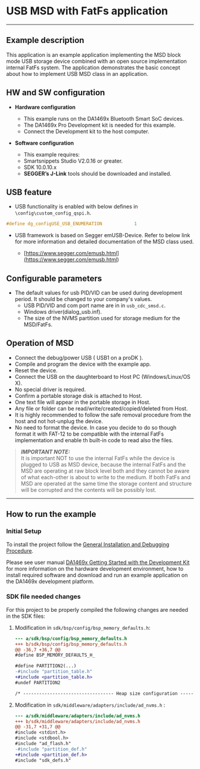 # USB MSD with FatFs application
---

## Example description
This application is an example application implementing the MSD block mode USB storage 
device combined with an open source implementation internal FatFs system.
The application demonstrates the basic concept about how to implement USB MSD 
class in an application.

## HW and SW configuration

* **Hardware configuration**

	- This example runs on the DA1469x Bluetooth Smart SoC devices.
	- The DA1469x Pro Development kit is needed for this example.
	- Connect the Development kit to the host computer.

* **Software configuration**
  - This example requires:
  - Smartsnippets Studio V2.0.16 or greater.
  - SDK 10.0.10.x
  - **SEGGER’s J-Link** tools should be downloaded and installed.

## USB feature
- USB functionality is enabled with below defines in ``\config\custom_config_qspi.h``.

```c
#define dg_configUSE_USB_ENUMERATION            1
```
- USB framework is based on Segger emUSB-Device. Refer to below link for more 
  information and detailed documentation of the MSD class used.

  -  [https://www.segger.com/emusb.html](<https://www.segger.com/emusb.html>)

## Configurable parameters
- The default values for usb PID/VID can be used during development period. 
  It should be changed to your company's values.
	- USB PID/VID and com port name are in in ``usb_cdc_smsd.c``.
	- Windows driver(dialog_usb.inf).
    - The size of the NVMS partition used for storage medium for the MSD/FatFs.

## Operation of MSD
- Connect the debug/power USB ( USB1 on a proDK ).
- Compile and program the device with the example app.
- Reset the device.
- Connect the USB on the daughterboard to Host PC (Windows/Linux/OS X).
- No special driver is required.
- Confirm a portable storage disk is attached to Host.
- One text file will appear in the portable storage in Host.
- Any file or folder can be read/write/created/copied/deleted from Host.
- It is highly recommended to follow the safe removal procedure from the host 
  and not hot-unplug the device.
- No need to format the device. In case you decide to do so though format it 
  with FAT-12 to be compatible with the internal FatFs implementation and 
  enable th built-in code to read also the files.
  
> **_IMPORTANT NOTE:_**  
    It is important NOT to use the internal FatFs while the device is plugged to 
    USB as MSD device, because the internal FatFs and the MSD are operating at 
    raw block level both and they cannot be aware of what each-other is about to 
    write to the medium. 
    If both FatFs and MSD are operated at the same time the storage content and 
    structure will be corrupted and the contents will be possibly lost.
---


## How to run the example

### Initial Setup

To install the project follow the [General Installation and Debugging Procedure](<http://lpccs-docs.dialog-semiconductor.com/da1469x_starting_project/index.html>).

Please see user manual [DA1469x Getting Started with the Development Kit](<http://lpccs-docs.dialog-semiconductor.com/um-b-090-da1469x_getting_started/index.html>) for more information on the hardware development environment, how to install required software and download and run an example application on the DA1469x development platform.
  
### SDK file needed changes
For this project to be properly compiled the following changes are needed in the SDK files:

 1. Modification in ``sdk/bsp/config/bsp_memory_defaults.h``: 

    ``` diff
    --- a/sdk/bsp/config/bsp_memory_defaults.h
    +++ b/sdk/bsp/config/bsp_memory_defaults.h
    @@ -36,7 +36,7 @@
    #define BSP_MEMORY_DEFAULTS_H_

    #define PARTITION2(...)
    -#include "partition_table.h"
    +#include <partition_table.h>
    #undef PARTITION2

    /* ---------------------------------- Heap size configuration ----------------------------------- */

    ```

2. Modification in ``sdk/middleware/adapters/include/ad_nvms.h`` : 
    ``` diff
    --- a/sdk/middleware/adapters/include/ad_nvms.h
    +++ b/sdk/middleware/adapters/include/ad_nvms.h
    @@ -31,7 +31,7 @@
    #include <stdint.h>
    #include <stdbool.h>
    #include "ad_flash.h"
    -#include "partition_def.h"
    +#include <partition_def.h>
    #include "sdk_defs.h"
    ```

